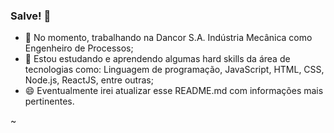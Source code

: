 ### Salve! 👋

- 🔭 No momento, trabalhando na Dancor S.A. Indústria Mecânica como Engenheiro de Processos;
- 🌱 Estou estudando e aprendendo algumas hard skills da área de tecnologias como: Linguagem de programação, JavaScript, HTML, CSS, Node.js, ReactJS, entre outras;
- 😄 Eventualmente irei atualizar esse README.md com informações mais pertinentes.

































~


